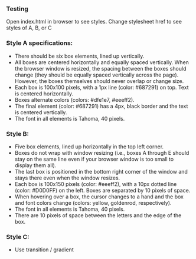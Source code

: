 ### Testing ###
Open index.html in browser to see styles. Change stylesheet href to see styles of A, B, or C

### Style A specifications: ###
* There should be six box elements, lined up vertically.
* All boxes are centered horizontally and equally spaced vertically. When the browser window is resized, the spacing between the boxes should change (they should be equally spaced vertically across the page). However, the boxes themselves should never overlap or change size.
* Each box is 100x100 pixels, with a 1px line (color: #687291) on top. Text is centered horizontally.
* Boxes alternate colors (colors: #dfe1e7, #eeeff2).
* The final element (color: #687291) has a 4px, black border and the text is centered vertically.
* The font in all elements is Tahoma, 40 pixels.

### Style B: ###
* Five box elements, lined up horizontally in the top left corner.
* Boxes do not wrap with window resizing (i.e., boxes A through E should stay on the same line even if your browser window is too small to display them all).
* The last box is positioned in the bottom right corner of the window and stays there even when the window resizes.
* Each box is 100x150 pixels (color: #eeeff2), with a 10px dotted line (color: #D0D0FF) on the left. Boxes are separated by 10 pixels of space.
* When hovering over a box, the cursor changes to a hand and the box and font colors change (colors: yellow, goldenrod, respectively).
* The font in all elements is Tahoma, 40 pixels.
* There are 10 pixels of space between the letters and the edge of the box.

### Style C: ###
* Use transition / gradient